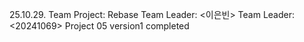 25.10.29. Team Project: Rebase
Team Leader: <이은빈>
Team Leader: <20241069>
Project 05 version1 completed